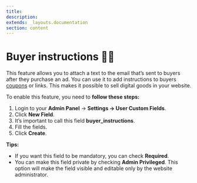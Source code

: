 ```yaml
---
title:
description:
extends: _layouts.documentation
section: content
---
```


# Buyer instructions  👨‍🏫


This feature allows you to attach a text to the email that’s sent to buyers after they purchase an ad. You can use it to add instructions to buyers  [coupons](classifieds-coupon-system) or links. This makes it possible to sell digital goods in your website.

To enable this feature, you need to  **follow these steps:**

1.  Login to your **Admin Panel** ->  **Settings  -> User Custom Fields**.
2.  Click  **New Field**.
3.  It’s important to call this field  **buyer_instructions**.
4.  Fill the fields.
5.  Click  **Create**.


**Tips:**

-   If you want this field to be mandatory, you can check  **Required**.
-   You can make this field private by checking  **Admin Privileged**. This option will make the field visible and editable only by the website administrator.

  


